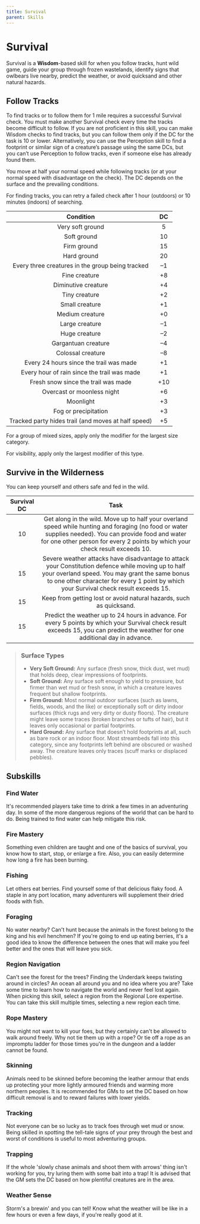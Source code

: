 ```yaml
---
title: Survival
parent: Skills
---
```


# Survival
Survival is a **Wisdom**-based skill for when you follow tracks, hunt wild game, guide your group through frozen wastelands, identify signs that owlbears live nearby, predict the weather, or avoid quicksand and other natural hazards.

## Follow Tracks
To find tracks or to follow them for 1 mile requires a successful Survival check. You must make another Survival check every time the tracks become difficult to follow. If you are not proficient in this skill, you can make Wisdom checks to find tracks, but you can follow them only if the DC for the task is 10 or lower. Alternatively, you can use the Perception skill to find a footprint or similar sign of a creature’s passage using the same DCs, but you can’t use Perception to follow tracks, even if someone else has already found them.

You move at half your normal speed while following tracks (or at your normal speed with disadvantage on the check). The DC depends on the surface and the prevailing conditions.

For finding tracks, you can retry a failed check after 1 hour (outdoors) or 10 minutes (indoors) of searching.

| Condition | DC |
|:---------:|:--:|
| Very soft ground | 5 |
| Soft ground | 10 |
| Firm ground | 15 |
| Hard ground | 20 |
| Every three creatures in the group being tracked | –1 |
| Fine creature | +8 |
| Diminutive creature | +4 |
| Tiny creature | +2 |
| Small creature | +1 |
| Medium creature | +0 |
| Large creature | –1 |
| Huge creature | –2 |
| Gargantuan creature | –4 |
| Colossal creature | –8 |
| Every 24 hours since the trail was made | +1 |
| Every hour of rain since the trail was made | +1 |
| Fresh snow since the trail was made | +10 |
| Overcast or moonless night | +6 |
| Moonlight | +3 |
| Fog or precipitation | +3 |
| Tracked party hides trail (and moves at half speed) | +5 |

For a group of mixed sizes, apply only the modifier for the largest size category.

For visibility, apply only the largest modifier of this type.

## Survive in the Wilderness
You can keep yourself and others safe and fed in the wild.

| Survival DC | Task |
|:-----------:|:----:|
| 10 | Get along in the wild. Move up to half your overland speed while hunting and foraging (no food or water supplies needed). You can provide food and water for one other person for every 2 points by which your check result exceeds 10. |
| 15 | Severe weather attacks have disadvantage to attack your Constitution defence while moving up to half your overland speed. You may grant the same bonus to one other character for every 1 point by which your Survival check result exceeds 15. |
| 15 | Keep from getting lost or avoid natural hazards, such as quicksand. |
| 15 | Predict the weather up to 24 hours in advance. For every 5 points by which your Survival check result exceeds 15, you can predict the weather for one additional day in advance. |

> ### Surface Types
> * **Very Soft Ground:** Any surface (fresh snow, thick dust, wet mud) that holds deep, clear impressions of footprints.
> * **Soft Ground:** Any surface soft enough to yield to pressure, but firmer than wet mud or fresh snow, in which a creature leaves frequent but shallow footprints.
> * **Firm Ground:** Most normal outdoor surfaces (such as lawns, fields, woods, and the like) or exceptionally soft or dirty indoor surfaces (thick rugs and very dirty or dusty floors). The creature might leave some traces (broken branches or tufts of hair), but it leaves only occasional or partial footprints.
> * **Hard Ground:** Any surface that doesn’t hold footprints at all, such as bare rock or an indoor floor. Most streambeds fall into this category, since any footprints left behind are obscured or washed away. The creature leaves only traces (scuff marks or displaced pebbles).

## Subskills

### Find Water
It's recommended players take time to drink a few times in an adventuring day. In some of the more dangerous regions of the world that can be hard to do. Being trained to find water can help mitigate this risk.

### Fire Mastery
Something even children are taught and one of the basics of survival, you know how to start, stop, or enlarge a fire. Also, you can easily determine how long a fire has been burning.

### Fishing
Let others eat berries. Find yourself some of that delicious flaky food. A staple in any port location, many adventurers will supplement their dried foods with fish.

### Foraging
No water nearby? Can't hunt because the animals in the forest belong to the king and his evil henchmen? If you're going to end up eating berries, it's a good idea to know the difference between the ones that will make you feel better and the ones that will leave you sick.

### Region Navigation
Can't see the forest for the trees? Finding the Underdark keeps twisting around in circles? An ocean all around you and no idea where you are? Take some time to learn how to navigate the world and never feel lost again. When picking this skill, select a region from the Regional Lore expertise. You can take this skill multiple times, selecting a new region each time.

### Rope Mastery
You might not want to kill your foes, but they certainly can't be allowed to walk around freely. Why not tie them up with a rope? Or tie off a rope as an impromptu ladder for those times you're in the dungeon and a ladder cannot be found.

### Skinning
Animals need to be skinned before becoming the leather armour that ends up protecting your more lightly armoured friends and warming more northern peoples.  It is recommended for GMs to set the DC based on how difficult removal is and to reward failures with lower yields.

### Tracking
Not everyone can be so lucky as to track foes through wet mud or snow. Being skilled in spotting the tell-tale signs of your prey through the best and worst of conditions is useful to most adventuring groups.

### Trapping
If the whole 'slowly chase animals and shoot them with arrows' thing isn't working for you, try luring them with some bait into a trap! It is advised that the GM sets the DC based on how plentiful creatures are in the area.

### Weather Sense
Storm's a brewin' and you can tell! Know what the weather will be like in a few hours or even a few days, if you're really good at it.
